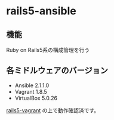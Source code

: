 # rails5-ansible

## 機能
Ruby on Rails5系の構成管理を行う

## 各ミドルウェアのバージョン
- Ansible 2.1.1.0
- Vagrant 1.8.5
- VirtualBox 5.0.26

[rails5-vagrant](https://github.com/keita-nishimoto/rails5-vagrant) の上で動作確認済です。

